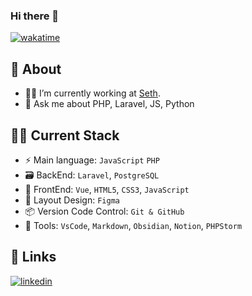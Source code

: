 ### Hi there 👋
[![wakatime](https://wakatime.com/badge/user/018dbee2-09f0-428a-b832-e857f4f2f21e.svg)](https://wakatime.com/@018dbee2-09f0-428a-b832-e857f4f2f21e)


## 💬 About

- 🧑‍💻 I’m currently working at [Seth](https://www.sethtotal.com.br).
- 💬 Ask me about PHP, Laravel, JS, Python

## 🧑‍💻 Current Stack

- ⚡️ Main language: `JavaScript` `PHP`
- 🗃️ BackEnd: `Laravel`, `PostgreSQL`
- 🎉 FrontEnd: `Vue`, `HTML5`, `CSS3`, `JavaScript`
- 🎨 Layout Design: `Figma`
- 📦️ Version Code Control: `Git & GitHub`
- 🔨 Tools: `VsCode`, `Markdown`, `Obsidian`, `Notion`, `PHPStorm`

## 🔗 Links
[![linkedin](https://img.shields.io/badge/linkedin-0A66C2?style=for-the-badge&logo=linkedin&logoColor=white)](https://www.linkedin.com/in/schroederdev/)
